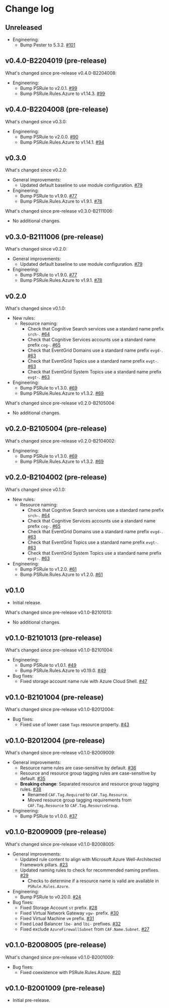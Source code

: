 # Change log

## Unreleased

- Engineering:
  - Bump Pester to 5.3.2. [#101](https://github.com/microsoft/PSRule.Rules.CAF/pull/101)

## v0.4.0-B2204019 (pre-release)

What's changed since pre-release v0.4.0-B2204008:

- Engineering:
  - Bump PSRule to v2.0.1. [#99](https://github.com/microsoft/PSRule.Rules.CAF/pull/99)
  - Bump PSRule.Rules.Azure to v1.14.3. [#99](https://github.com/microsoft/PSRule.Rules.CAF/pull/99)

## v0.4.0-B2204008 (pre-release)

What's changed since v0.3.0:

- Engineering:
  - Bump PSRule to v2.0.0. [#90](https://github.com/microsoft/PSRule.Rules.CAF/pull/90)
  - Bump PSRule.Rules.Azure to v1.14.1. [#94](https://github.com/microsoft/PSRule.Rules.CAF/pull/94)

## v0.3.0

What's changed since v0.2.0:

- General improvements:
  - Updated default baseline to use module configuration. [#79](https://github.com/microsoft/PSRule.Rules.CAF/issues/79)
- Engineering:
  - Bump PSRule to v1.9.0. [#77](https://github.com/microsoft/PSRule.Rules.CAF/issues/77)
  - Bump PSRule.Rules.Azure to v1.9.1. [#78](https://github.com/microsoft/PSRule.Rules.CAF/issues/78)

What's changed since pre-release v0.3.0-B2111006:

- No additional changes.

## v0.3.0-B2111006 (pre-release)

What's changed since v0.2.0:

- General improvements:
  - Updated default baseline to use module configuration. [#79](https://github.com/microsoft/PSRule.Rules.CAF/issues/79)
- Engineering:
  - Bump PSRule to v1.9.0. [#77](https://github.com/microsoft/PSRule.Rules.CAF/issues/77)
  - Bump PSRule.Rules.Azure to v1.9.1. [#78](https://github.com/microsoft/PSRule.Rules.CAF/issues/78)

## v0.2.0

What's changed since v0.1.0:

- New rules:
  - Resource naming:
    - Check that Cognitive Search services use a standard name prefix `srch-`. [#64](https://github.com/microsoft/PSRule.Rules.CAF/issues/64)
    - Check that Cognitive Services accounts use a standard name prefix `cog-`. [#65](https://github.com/microsoft/PSRule.Rules.CAF/issues/65)
    - Check that EventGrid Domains use a standard name prefix `evgd-`. [#63](https://github.com/microsoft/PSRule.Rules.CAF/issues/63)
    - Check that EventGrid Topics use a standard name prefix `evgt-`. [#63](https://github.com/microsoft/PSRule.Rules.CAF/issues/63)
    - Check that EventGrid System Topics use a standard name prefix `evgt-`. [#63](https://github.com/microsoft/PSRule.Rules.CAF/issues/63)
- Engineering:
  - Bump PSRule to v1.3.0. [#69](https://github.com/microsoft/PSRule.Rules.CAF/issues/69)
  - Bump PSRule.Rules.Azure to v1.3.2. [#69](https://github.com/microsoft/PSRule.Rules.CAF/issues/69)

What's changed since pre-release v0.2.0-B2105004:

- No additional changes.

## v0.2.0-B2105004 (pre-release)

What's changed since pre-release v0.2.0-B2104002:

- Engineering:
  - Bump PSRule to v1.3.0. [#69](https://github.com/microsoft/PSRule.Rules.CAF/issues/69)
  - Bump PSRule.Rules.Azure to v1.3.2. [#69](https://github.com/microsoft/PSRule.Rules.CAF/issues/69)

## v0.2.0-B2104002 (pre-release)

What's changed since v0.1.0:

- New rules:
  - Resource naming:
    - Check that Cognitive Search services use a standard name prefix `srch-`. [#64](https://github.com/microsoft/PSRule.Rules.CAF/issues/64)
    - Check that Cognitive Services accounts use a standard name prefix `cog-`. [#65](https://github.com/microsoft/PSRule.Rules.CAF/issues/65)
    - Check that EventGrid Domains use a standard name prefix `evgd-`. [#63](https://github.com/microsoft/PSRule.Rules.CAF/issues/63)
    - Check that EventGrid Topics use a standard name prefix `evgt-`. [#63](https://github.com/microsoft/PSRule.Rules.CAF/issues/63)
    - Check that EventGrid System Topics use a standard name prefix `evgt-`. [#63](https://github.com/microsoft/PSRule.Rules.CAF/issues/63)
- Engineering:
  - Bump PSRule to v1.2.0. [#61](https://github.com/microsoft/PSRule.Rules.CAF/issues/61)
  - Bump PSRule.Rules.Azure to v1.2.0. [#61](https://github.com/microsoft/PSRule.Rules.CAF/issues/61)

## v0.1.0

- Initial release.

What's changed since pre-release v0.1.0-B2101013:

- No additional changes.

## v0.1.0-B2101013 (pre-release)

What's changed since pre-release v0.1.0-B2101004:

- Engineering:
  - Bump PSRule to v1.0.1. [#49](https://github.com/microsoft/PSRule.Rules.CAF/issues/49)
  - Bump PSRule.Rules.Azure to v0.19.0. [#49](https://github.com/microsoft/PSRule.Rules.CAF/issues/49)
- Bug fixes:
  - Fixed storage account name rule with Azure Cloud Shell. [#47](https://github.com/microsoft/PSRule.Rules.CAF/issues/47)

## v0.1.0-B2101004 (pre-release)

What's changed since pre-release v0.1.0-B2012004:

- Bug fixes:
  - Fixed use of lower case `Tags` resource property. [#43](https://github.com/microsoft/PSRule.Rules.CAF/issues/43)

## v0.1.0-B2012004 (pre-release)

What's changed since pre-release v0.1.0-B2009009:

- General improvements:
  - Resource name rules are case-sensitive by default. [#36](https://github.com/microsoft/PSRule.Rules.CAF/issues/36)
  - Resource and resource group tagging rules are case-sensitive by default. [#35](https://github.com/microsoft/PSRule.Rules.CAF/issues/35)
  - **Breaking change**: Separated resource and resource group tagging rules. [#38](https://github.com/microsoft/PSRule.Rules.CAF/issues/38)
    - Renamed `CAF.Tag.Required` to `CAF.Tag.Resource`.
    - Moved resource group tagging requirements from `CAF.Tag.Resource` to `CAF.Tag.ResourceGroup`.
- Engineering:
  - Bump PSRule to v1.0.0. [#37](https://github.com/microsoft/PSRule.Rules.CAF/issues/37)

## v0.1.0-B2009009 (pre-release)

What's changed since pre-release v0.1.0-B2008005:

- General improvements:
  - Updated rule content to align with Microsoft Azure Well-Architected Framework pillars. [#23](https://github.com/microsoft/PSRule.Rules.CAF/issues/23)
  - Updated naming rules to check for recommended naming prefixes. [#29](https://github.com/microsoft/PSRule.Rules.CAF/issues/29)
    - Checks to determine if a resource name is valid are available in `PSRule.Rules.Azure`.
- Engineering:
  - Bump PSRule to v0.20.0. [#24](https://github.com/microsoft/PSRule.Rules.CAF/issues/24)
- Bug fixes:
  - Fixed Storage Account `st` prefix. [#28](https://github.com/microsoft/PSRule.Rules.CAF/issues/28)
  - Fixed Virtual Network Gateway `vgw-` prefix. [#30](https://github.com/microsoft/PSRule.Rules.CAF/issues/30)
  - Fixed Virtual Machine `vm` prefix. [#31](https://github.com/microsoft/PSRule.Rules.CAF/issues/31)
  - Fixed Load Balancer `lbe-` and `lbi-` prefixes. [#32](https://github.com/microsoft/PSRule.Rules.CAF/issues/32)
  - Fixed exclude `AzureFirewallSubnet` from `CAF.Name.Subnet`. [#27](https://github.com/microsoft/PSRule.Rules.CAF/issues/27)

## v0.1.0-B2008005 (pre-release)

What's changed since pre-release v0.1.0-B2001009:

- Bug fixes:
  - Fixed coexistence with PSRule.Rules.Azure. [#20](https://github.com/microsoft/PSRule.Rules.CAF/issues/20)

## v0.1.0-B2001009 (pre-release)

- Initial pre-release.
